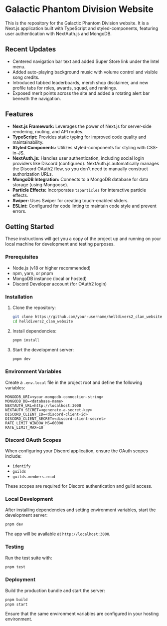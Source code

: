 # Galactic Phantom Division Website

This is the repository for the Galactic Phantom Division website. It is a Next.js application built with TypeScript and styled-components, featuring user authentication with NextAuth.js and MongoDB.

## Recent Updates

- Centered navigation bar text and added Super Store link under the Intel menu.
- Added auto-playing background music with volume control and visible song credits.
- Introduced tabbed leaderboards, merch shop disclaimer, and new profile tabs for roles, awards, squad, and rankings.
- Exposed merit points across the site and added a rotating alert bar beneath the navigation.

## Features

- **Next.js Framework:** Leverages the power of Next.js for server-side rendering, routing, and API routes.
- **TypeScript:** Provides static typing for improved code quality and maintainability.
- **Styled Components:** Utilizes styled-components for styling with CSS-in-JS.
- **NextAuth.js:** Handles user authentication, including social login providers like Discord (configured). NextAuth.js automatically manages the Discord OAuth2 flow, so you don't need to manually construct authorization URLs.
- **MongoDB Integration:** Connects to a MongoDB database for data storage (using Mongoose).
- **Particle Effects:** Incorporates `tsparticles` for interactive particle effects.
- **Swiper:** Uses Swiper for creating touch-enabled sliders.
- **ESLint:** Configured for code linting to maintain code style and prevent errors.

## Getting Started

These instructions will get you a copy of the project up and running on your local machine for development and testing purposes.

### Prerequisites

- Node.js (v18 or higher recommended)
- npm, yarn, or pnpm
- MongoDB instance (local or hosted)
- Discord Developer account (for OAuth2 login)

### Installation

1. Clone the repository:
   ```bash
   git clone https://github.com/your-username/helldivers2_clan_website.git
   cd helldivers2_clan_website
   ```
2. Install dependencies:
   ```bash
   pnpm install
   ```
3. Start the development server:
   ```bash
   pnpm dev
   ```

### Environment Variables

Create a `.env.local` file in the project root and define the following variables:

```
MONGODB_URI=<your-mongodb-connection-string>
MONGODB_DB=<database-name>
NEXTAUTH_URL=http://localhost:3000
NEXTAUTH_SECRET=<generate-a-secret-key>
DISCORD_CLIENT_ID=<discord-client-id>
DISCORD_CLIENT_SECRET=<discord-client-secret>
RATE_LIMIT_WINDOW_MS=60000
RATE_LIMIT_MAX=10
```

### Discord OAuth Scopes

When configuring your Discord application, ensure the OAuth scopes include:

- `identify`
- `guilds`
- `guilds.members.read`

These scopes are required for Discord authentication and guild access.

### Local Development

After installing dependencies and setting environment variables, start the development server:

```bash
pnpm dev
```

The app will be available at `http://localhost:3000`.

### Testing

Run the test suite with:

```bash
pnpm test
```

### Deployment

Build the production bundle and start the server:

```bash
pnpm build
pnpm start
```

Ensure that the same environment variables are configured in your hosting environment.

